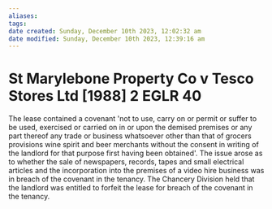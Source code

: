 ```yaml
---
aliases: 
tags: 
date created: Sunday, December 10th 2023, 12:02:32 am
date modified: Sunday, December 10th 2023, 12:39:16 am
---
```


# St Marylebone Property Co v Tesco Stores Ltd [1988] 2 EGLR 40

The lease contained a covenant 'not to use, carry on or permit or suffer to be used, exercised or carried on in or upon the demised premises or any part thereof any trade or business whatsoever other than that of grocers provisions wine spirit and beer merchants without the consent in writing of the landlord for that purpose first having been obtained'. The issue arose as to whether the sale of newspapers, records, tapes and small electrical articles and the incorporation into the premises of a video hire business was in breach of the covenant in the tenancy. The Chancery Division held that the landlord was entitled to forfeit the lease for breach of the covenant in the tenancy.
